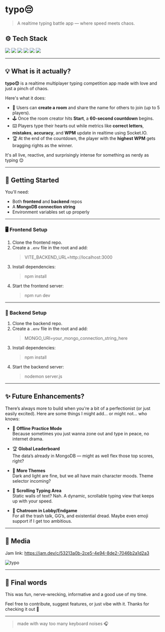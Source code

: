 # typo😔

> A realtime typing battle app — where speed meets chaos.

## ⚙️ Tech Stack

<p float="left">
  <img src="https://img.shields.io/badge/React-v18-61DAFB?logo=react&logoColor=white" />
  <img src="https://img.shields.io/badge/Express-v5-000000?logo=express&logoColor=white" />
  <img src="https://img.shields.io/badge/MongoDB-Mongoosev8-47A248?logo=mongodb&logoColor=white" />
  <img src="https://img.shields.io/badge/Node.js-v20-339933?logo=node.js&logoColor=white" />
  <img src="https://img.shields.io/badge/Tailwind%20CSS-v4-06B6D4?logo=tailwindcss&logoColor=white" />
  <img src="https://img.shields.io/badge/Socket.IO-v4-010101?logo=socket.io&logoColor=white" />
</p>

---

## 💡 What is it actually?

**typo😔** is a realtime multiplayer typing competition app made with love and just a pinch of chaos.

Here's what it does:

- 🧠 Users can **create a room** and share the name for others to join (up to 5 players).
- 🕹️ Once the room creator hits **Start**, a **60-second countdown** begins.
- ⌨️ Players type their hearts out while metrics like **correct letters**, **mistakes**, **accuracy**, and **WPM** update in realtime using Socket.IO.
- 🏆 At the end of the countdown, the player with the **highest WPM** gets bragging rights as the winner.

It's all live, reactive, and surprisingly intense for something as nerdy as typing 😌

---

## 🚀 Getting Started

You'll need:

- Both **frontend** and **backend** repos
- A **MongoDB connection string**
- Environment variables set up properly

---

### 🖥️ Frontend Setup

1. Clone the frontend repo.
2. Create a `.env` file in the root and add:
   > VITE_BACKEND_URL=http://localhost:3000
3. Install dependencies:
   > npm install
4. Start the frontend server:
   > npm run dev

---

### 🔧 Backend Setup

1. Clone the backend repo.
2. Create a `.env` file in the root and add:
   > MONGO_URI=your_mongo_connection_string_here
3. Install dependencies:
   > npm install
4. Start the backend server:
   > nodemon server.js

---

## ✨ Future Enhancements?

There’s always more to build when you're a bit of a perfectionist (or just easily excited). Here are some things I might add... or might not... who knows:

- 🌸 **Offline Practice Mode**  
  Because sometimes you just wanna zone out and type in peace, no internet drama.

- 🏆 **Global Leaderboard**  
  The data’s already in MongoDB — might as well flex those top scores, right?

- 🎨 **More Themes**  
  Dark and light are fine, but we all have main character moods. Theme selector incoming?

- 📜 **Scrolling Typing Area**  
  Static walls of text? Nah. A dynamic, scrollable typing view that keeps up with your speed.

- 💬 **Chatroom in Lobby/Endgame**  
  For all the trash talk, GG’s, and existential dread. Maybe even emoji support if I get too ambitious.

---

## 📼 Media

Jam link: https://jam.dev/c/53213a0b-2ce5-4e94-8de2-7046b2a1d2a3

![typo](https://github.com/user-attachments/assets/61ba8e8f-4259-4eb3-87c9-8ee6708299bb)

---

## 🎉 Final words

This was fun, nerve-wrecking, informative and a good use of my time.

Feel free to contribute, suggest features, or just vibe with it. Thanks for checking it out 💖

---

> made with way too many keyboard noises 🎧
